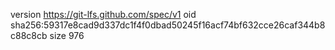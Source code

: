 version https://git-lfs.github.com/spec/v1
oid sha256:59317e8cad9d337dc1f4f0dbad50245f16acf74bf632cce26caf344b8c88c8cb
size 976
